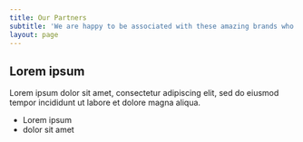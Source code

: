 ```yaml
---
title: Our Partners
subtitle: 'We are happy to be associated with these amazing brands who have '
layout: page
---
```

## Lorem ipsum
Lorem ipsum dolor sit amet, consectetur adipiscing elit, sed do eiusmod tempor incididunt ut labore et dolore magna aliqua.
- Lorem ipsum
- dolor sit amet